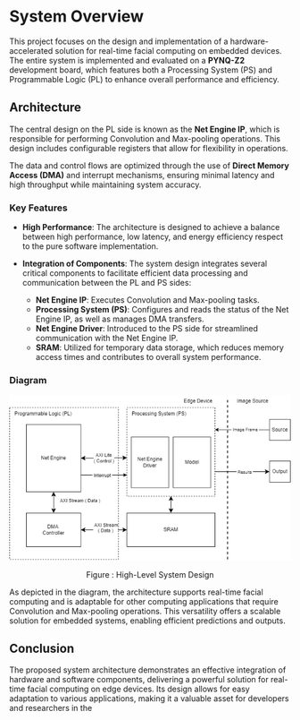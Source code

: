 # System Overview

This project focuses on the design and implementation of a hardware-accelerated solution for real-time facial computing on embedded devices. The entire system is implemented and evaluated on a **PYNQ-Z2** development board, which features both a Processing System (PS) and Programmable Logic (PL) to enhance overall performance and efficiency.

## Architecture

The central design on the PL side is known as the **Net Engine IP**, which is responsible for performing Convolution and Max-pooling operations. This design includes configurable registers that allow for flexibility in operations. 

The data and control flows are optimized through the use of **Direct Memory Access (DMA)** and interrupt mechanisms, ensuring minimal latency and high throughput while maintaining system accuracy.

### Key Features

- **High Performance**: The architecture is designed to achieve a balance between high performance, low latency, and energy efficiency respect to the pure software implementation.

- **Integration of Components**: The system design integrates several critical components to facilitate efficient data processing and communication between the PL and PS sides:
  - **Net Engine IP**: Executes Convolution and Max-pooling tasks.
  - **Processing System (PS)**: Configures and reads the status of the Net Engine IP, as well as manages DMA transfers.
  - **Net Engine Driver**: Introduced to the PS side for streamlined communication with the Net Engine IP.
  - **SRAM**: Utilized for temporary data storage, which reduces memory access times and contributes to overall system performance.

### Diagram

![High-Level System Design](../images/high-level-system-design.png)  
<p align="center">Figure : High-Level System Design</p>

As depicted in the diagram, the architecture supports real-time facial computing and is adaptable for other computing applications that require Convolution and Max-pooling operations. This versatility offers a scalable solution for embedded systems, enabling efficient predictions and outputs.

## Conclusion

The proposed system architecture demonstrates an effective integration of hardware and software components, delivering a powerful solution for real-time facial computing on edge devices. Its design allows for easy adaptation to various applications, making it a valuable asset for developers and researchers in the
